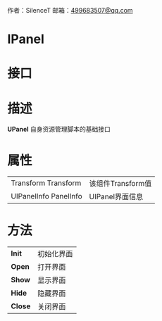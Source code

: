 作者：SilenceT     邮箱：499683507@qq.com

# IPanel

# 接口

# 描述

**UPanel** 自身资源管理脚本的基础接口


# **属性**

|                       |                   |
| --------------------- | ----------------- |
| Transform Transform   | 该组件Transform值 |
| UIPanelInfo PanelInfo | UIPanel界面信息   |



# **方法**

|           |            |
| --------- | ---------- |
| **Init**  | 初始化界面 |
| **Open**  | 打开界面   |
| **Show**  | 显示界面   |
| **Hide**  | 隐藏界面   |
| **Close** | 关闭界面   |

